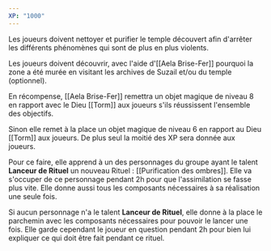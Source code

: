 ```yaml
---
XP: "1000"
---
```

Les joueurs doivent nettoyer et purifier le temple découvert afin d'arrêter les différents phénomènes qui sont de plus en plus violents.

Les joueurs doivent découvrir, avec l'aide d'[[Aela Brise-Fer]] pourquoi la zone a été murée en visitant les archives de Suzail et/ou du temple (optionnel).

En récompense, [[Aela Brise-Fer]] remettra un objet magique de niveau 8 en rapport avec le Dieu [[Torm]] aux joueurs s'ils réussissent l'ensemble des objectifs.

Sinon elle remet à la place un objet magique de niveau 6 en rapport au Dieu [[Torm]] aux joueurs. De plus seul la moitié des XP sera donnée aux joueurs.

Pour ce faire, elle apprend à un des personnages du groupe ayant le talent **Lanceur de Rituel** un nouveau Rituel : [[Purification des ombres]]. Elle va s'occuper de ce personnage pendant 2h pour que l'assimilation se fasse plus vite. Elle donne aussi tous les composants nécessaires à sa réalisation une seule fois.

Si aucun personnage n'a le talent **Lanceur de Rituel**, elle donne à la place le parchemin avec les composants nécessaires pour pouvoir le lancer une fois. Elle garde cependant le joueur en question pendant 2h pour bien lui expliquer ce qui doit être fait pendant ce rituel.

